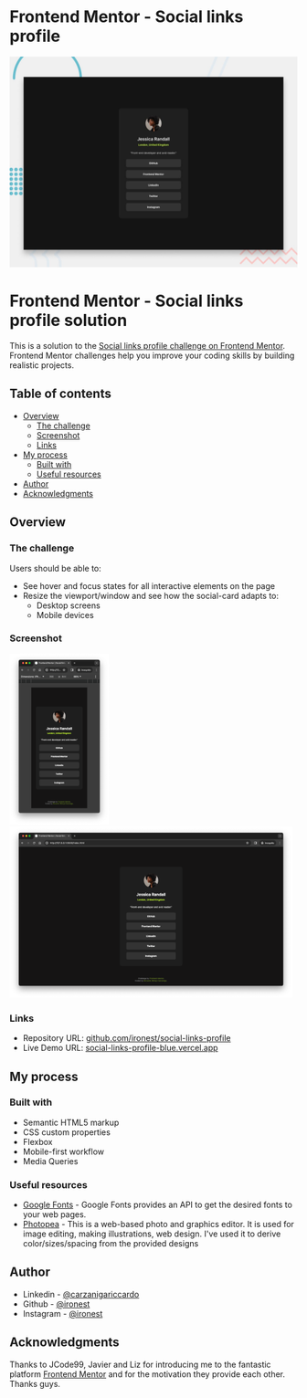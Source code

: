 # Frontend Mentor - Social links profile

![Design preview for the Social links profile coding challenge](./design/desktop-preview.jpg)

# Frontend Mentor - Social links profile solution

This is a solution to the [Social links profile challenge on Frontend Mentor](https://www.frontendmentor.io/challenges/social-links-profile-UG32l9m6dQ). Frontend Mentor challenges help you improve your coding skills by building realistic projects. 

## Table of contents

- [Overview](#overview)
  - [The challenge](#the-challenge)
  - [Screenshot](#screenshot)
  - [Links](#links)
- [My process](#my-process)
  - [Built with](#built-with)
  - [Useful resources](#useful-resources)
- [Author](#author)
- [Acknowledgments](#acknowledgments)

## Overview

### The challenge

Users should be able to:

- See hover and focus states for all interactive elements on the page
- Resize the viewport/window and see how the social-card adapts to:
  - Desktop screens
  - Mobile devices

### Screenshot

[![.//misc/thumb_mobile.png](./misc/thumb_mobile.png)](./misc/mobile.png)
[![.//misc/thumb_desktop.png](./misc/thumb_desktop.png)](./misc/desktop.png)

### Links

- Repository URL: [github.com/ironest/social-links-profile](https://github.com/ironest/social-links-profile)
- Live Demo URL: [social-links-profile-blue.vercel.app](https://social-links-profile-blue.vercel.app/)

## My process

### Built with

- Semantic HTML5 markup
- CSS custom properties
- Flexbox
- Mobile-first workflow
- Media Queries

### Useful resources

- [Google Fonts](https://fonts.google.com/) - Google Fonts provides an API to get the desired fonts to your web pages.
- [Photopea](https://www.photopea.com/) - This is a web-based photo and graphics editor. It is used for image editing, making illustrations, web design. I've used it to derive color/sizes/spacing from the provided designs

## Author

- Linkedin - [@carzanigariccardo](https://www.linkedin.com/in/carzanigariccardo/)
- Github - [@ironest](https://www.github.com/ironest)
- Instagram - [@ironest](https://www.instagram.com/ironest)

## Acknowledgments

Thanks to JCode99, Javier and Liz for introducing me to the fantastic platform [Frontend Mentor](https://www.frontendmentor.io) and for the motivation they provide each other. Thanks guys.
